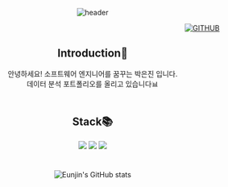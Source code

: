 <div align="center">


![header](https://capsule-render.vercel.app/api?type=waving&color=timeGradient&text=Welcome%20to%20Eunjin's%20GitHub%20👋🏻&animation=twinkling&fontSize=35&fontAlignY=40&fontAlign=70&height=250)

<div align="right">
  
[![GITHUB](https://hits.seeyoufarm.com/api/count/incr/badge.svg?url=https%3A%2F%2Fgithub.com%2Fjiniwini&count_bg=%23F29494&title_bg=%232F2E2E&icon=github.svg&icon_color=%23FFFFFF&title=GITHUB&edge_flat=false)](https://github.com/jiniwini)

</div>

## Introduction📝
안녕하세요! 소프트웨어 엔지니어를 꿈꾸는 박은진 입니다.<br/>
데이터 분석 포트폴리오를 올리고 있습니다📊
<br/>
<br/>
## Stack📚
<img src="https://img.shields.io/badge/Python-3776AB?style=for-the-badge&logo=Python&logoColor=white">
<img src="https://img.shields.io/badge/mysql-4479A1?style=for-the-badge&logo=mysql&logoColor=white">
<img src="https://img.shields.io/badge/bootstrap-7952B3?style=for-the-badge&logo=bootstrap&logoColor=white">
<br/>

#
![Eunjin's GitHub stats](https://github-readme-stats.vercel.app/api?username=jiniwini&count_private=true&show_icons=true&theme=solarized-light)





</div>








<!--
**jiniwini/jiniwini** is a ✨ _special_ ✨ repository because its `README.md` (this file) appears on your GitHub profile.

Here are some ideas to get you started:

- 🔭 I’m currently working on ...
- 🌱 I’m currently learning ...
- 👯 I’m looking to collaborate on ...
- 🤔 I’m looking for help with ...
- 💬 Ask me about ...
- 📫 How to reach me: ...
- 😄 Pronouns: ...
- ⚡ Fun fact: ...
-->
